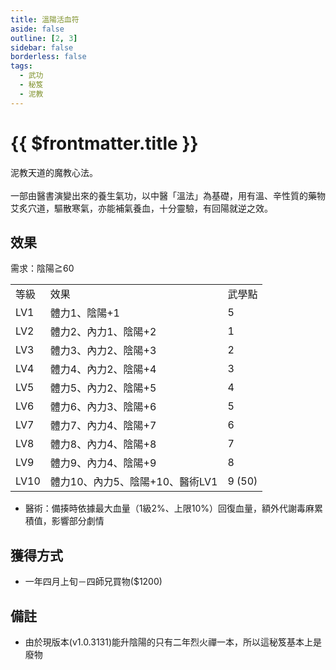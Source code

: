 ```yaml
---
title: 溫陽活血符
aside: false
outline: [2, 3]
sidebar: false
borderless: false
tags:
  - 武功
  - 秘笈
  - 泥教
---
```


# {{ $frontmatter.title }}

<BookItemIcon :size="`medium`" :needLink="false" :no="8100" :style="'float: right;'" />

泥教天道的魔教心法。
<br><br>
一部由醫書演變出來的養生氣功，以中醫「溫法」為基礎，用有溫、辛性質的藥物艾炙穴道，驅散寒氣，亦能補氣養血，十分靈驗，有回陽就逆之效。
<br clear="all" />

## 效果

需求：陰陽≧60

<table>
    <tr>
        <td>等級</td>
        <td>效果</td>
        <td>武學點</td>
    </tr>
    <tr>
        <td>LV1</td>
        <td>體力1、陰陽+1</td>
        <td>5</td>
    </tr>
    <tr>
        <td>LV2</td>
        <td>體力2、內力1、陰陽+2</td>
        <td>1</td>
    </tr>
    <tr>
        <td>LV3</td>
        <td>體力3、內力2、陰陽+3</td>
        <td>2</td>
    </tr>
    <tr>
        <td>LV4</td>
        <td>體力4、內力2、陰陽+4</td>
        <td>3</td>
    </tr>
    <tr>
        <td>LV5</td>
        <td>體力5、內力2、陰陽+5</td>
        <td>4</td>
    </tr>
    <tr>
        <td>LV6</td>
        <td>體力6、內力3、陰陽+6</td>
        <td>5</td>
    </tr>
    <tr>
        <td>LV7</td>
        <td>體力7、內力4、陰陽+7</td>
        <td>6</td>
    </tr>
    <tr>
        <td>LV8</td>
        <td>體力8、內力4、陰陽+8</td>
        <td>7</td>
    </tr>
    <tr>
        <td>LV9</td>
        <td>體力9、內力4、陰陽+9</td>
        <td>8</td>
    </tr>
    <tr>
        <td>LV10</td>
        <td>體力10、內力5、陰陽+10、醫術LV1</td>
        <td>9 (50)</td>
    </tr>
</table>

- 醫術：備揍時依據最大血量（1級2%、上限10%）回復血量，額外代謝毒麻累積值，影響部分劇情

## 獲得方式

- 一年四月上旬－四師兄買物($1200)

## 備註

- 由於現版本(v1.0.3131)能升陰陽的只有二年烈火禪一本，所以這秘笈基本上是廢物